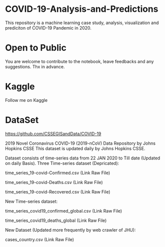 # COVID-19-Analysis-and-Predictions
This repository is a machine learning case study, analysis, visualization and prediciton of COVID-19 Pandemic in 2020.

# Open to Public 
You are welcome to contribute to the notebook, leave feedbacks and any suggestions. Thx in advance. 

# Kaggle 
Follow me on Kaggle

# DataSet  

https://github.com/CSSEGISandData/COVID-19

2019 Novel Coronavirus COVID-19 (2019-nCoV) Data Repository by Johns Hopkins CSSE This dataset is updated daily by Johns Hopkins CSSE.

Dataset consists of time-series data from 22 JAN 2020 to Till date (Updated on daily Basis).
Three Time-series dataset (Depricated):

time_series_19-covid-Confirmed.csv (Link Raw File)

time_series_19-covid-Deaths.csv (Link Raw File)

time_series_19-covid-Recovered.csv (Link Raw File)

New Time-series dataset:

time_series_covid19_confirmed_global.csv (Link Raw File)

time_series_covid19_deaths_global (Link Raw File)

New Dataset (Updated more frequently by web crawler of JHU):

cases_country.csv (Link Raw File)
